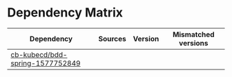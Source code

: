 # Dependency Matrix

Dependency | Sources | Version | Mismatched versions
---------- | ------- | ------- | -------------------
[cb-kubecd/bdd-spring-1577752849](https://github.com/cb-kubecd/bdd-spring-1577752849.git) |  | []() | 
